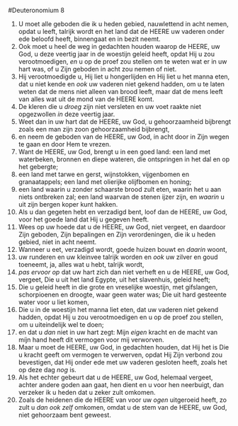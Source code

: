 #Deuteronomium 8
1. U moet alle geboden die ik u heden gebied, nauwlettend in acht nemen, opdat u leeft, talrijk wordt en het land dat de HEERE uw vaderen onder ede beloofd heeft, binnengaat en in bezit neemt.
2. Ook moet u heel de weg in gedachten houden waarop de HEERE, uw God, u deze veertig jaar in de woestijn geleid heeft, opdat Hij u zou verootmoedigen, *en* u op de proef zou stellen om te weten wat er in uw hart was, of u Zijn geboden in acht zou nemen of niet.
3. Hij verootmoedigde u, Hij liet u hongerlijden en Hij liet u het manna eten, dat u niet kende en *ook* uw vaderen niet gekend hadden, om u te laten weten dat de mens niet alleen van brood leeft, maar dat de mens leeft van alles wat uit de mond van de HEERE komt.
4. De kleren die u *droeg* zijn niet versleten en uw voet raakte niet opgezwollen *in* deze veertig jaar.
5. Weet dan in uw hart dat de HEERE, uw God, u gehoorzaamheid bijbrengt zoals een man zijn zoon gehoorzaamheid bijbrengt,
6. en neem de geboden van de HEERE, uw God, in acht door in Zijn wegen te gaan en door Hem te vrezen.
7. Want de HEERE, uw God, brengt u in een goed land: een land met waterbeken, bronnen en diepe wateren, die ontspringen in het dal en op het gebergte;
8. een land met tarwe en gerst, wijnstokken, vijgenbomen en granaatappels; een land met olierijke olijfbomen en honing;
9. een land waarin u zonder schaarste brood zult eten, waarin het u aan niets ontbreken zal; een land waarvan de stenen ijzer zijn, en *waarin* u uit zijn bergen koper kunt hakken.
10. Als u dan gegeten hebt en verzadigd bent, loof dan de HEERE, uw God, voor het goede land dat Hij u gegeven heeft.
11. Wees op uw hoede dat u de HEERE, uw God, niet vergeet, en daardoor Zijn geboden, Zijn bepalingen en Zijn verordeningen, die ik u heden gebied, niet in acht neemt.
12. Wanneer u eet, verzadigd wordt, goede huizen bouwt en *daarin* woont,
13. uw runderen en uw kleinvee talrijk worden en *ook* uw zilver en goud toeneemt, ja, alles wat u hebt, talrijk wordt,
14. *pas ervoor op* dat uw hart zich dan niet verheft en u de HEERE, uw God, vergeet, Die u uit het land Egypte, uit het slavenhuis, geleid heeft;
15. Die u geleid heeft in die grote en vreselijke woestijn, met gifslangen, schorpioenen en droogte, waar geen water was; Die uit hard gesteente water voor u liet komen,
16. Die u in de woestijn het manna liet eten, dat uw vaderen niet gekend hadden, opdat Hij u zou verootmoedigen en u op de proef zou stellen, om u uiteindelijk wel te doen;
17. en dat u *dan* niet in uw hart zegt: Mijn *eigen* kracht en de macht van míjn hand heeft dit vermogen voor mij verworven.
18. Maar u moet de HEERE, uw God, in gedachten houden, dat Hij het is Die u kracht geeft om vermogen te verwerven, opdat Hij Zijn verbond zou bevestigen, dat Hij onder ede met uw vaderen gesloten heeft, zoals het op deze dag *nog* is.
19. Als het echter gebeurt dat u de HEERE, uw God, helemaal vergeet, achter andere goden aan gaat, hen dient en u voor hen neerbuigt, dan verzeker ik u heden dat u zeker zult omkomen.
20. Zoals de heidenen die de HEERE van voor uw *ogen* uitgeroeid heeft, zo zult u *dan ook zelf* omkomen, omdat u de stem van de HEERE, uw God, niet gehoorzaam bent geweest.
